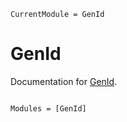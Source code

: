 ```@meta
CurrentModule = GenId
```

# GenId

Documentation for [GenId](https://github.com/stamov/GenId.jl).

```@index
```

```@autodocs
Modules = [GenId]
```
